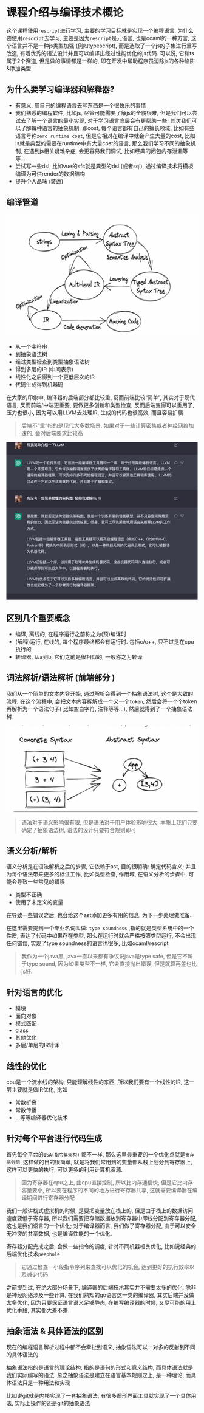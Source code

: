 # 课程介绍与编译技术概论

这个课程使用`rescript`进行学习, 主要的学习目标就是实现一个编程语言. 为什么要使用`rescript`去学习, 主要是因为`rescript`是元语言, 也是ocaml的一种方言; 这个语言并不是一种js类型加强 (例如typescript), 而是选取了一个js的子集进行重写改造, 有着优秀的语法设计并且可以编译出经过性能优化的js代码. 可以说, 它和ts属于2个赛道, 但是做的事情都是一样的, 即在开发中帮助程序员消除js的各种陷阱&添加类型.

## 为什么要学习编译器和解释器?

- 有意义, 用自己的编程语言去写东西是一个很快乐的事情
- 我们熟悉的编程软件, 比如js, 尽管可能需要了解js的全貌很难, 但是我们可以尝试去了解一个语言的最小实现, 对于学习语言底层会有更帮助一些; 其次我们可以了解每种语言的抽象机制, 即cost, 每个语言都有自己的擅长领域, 比如有些语言号称`zero runtime cost`, 但是它相对在编译中就会产生大量的cost, 比如js就是典型的需要在runtime中有大量cost的语言, 那么我们学习不同的抽象机制, 在遇到js相关疑难杂症, 会更容易我们调试, 比如经典的闭包内存泄漏等等…
- 尝试写一些dsl, 比如vue的sfc就是典型的dsl (或者sql), 通过编译技术将模板编译为可供render的数据结构
- 提升个人品味 (装逼)

## 编译管道

![Untitled](%E8%AF%BE%E7%A8%8B%E4%BB%8B%E7%BB%8D%E4%B8%8E%E7%BC%96%E8%AF%91%E6%8A%80%E6%9C%AF%E6%A6%82%E8%AE%BA%201eed52dc3b154d12aa899bc67c2046b6/Untitled.png)

- 从一个字符串
- 到抽象语法树
- 经过类型检查到类型抽象语法树
- 得到多层的IR (中间表示)
- 线性化之后得到一个更低层次的IR
- 代码生成得到机器码

在大家的印象中, 编译器的后端部分都比较重, 反而前端比较“简单”, 其实对于现代语言, 反而前端/中端更重要, 要做更多创新和类型检查, 反而后端变得可以重用了, 压力也很小, 因为可以用LLVM去处理IR, 生成的代码也很高效, 而且容易扩展

> 后端不“重”指的是现代大多数场景, 如果对于一些计算密集或者神经网络加速的, 会对后端要求比较高
> 

![Untitled](%E8%AF%BE%E7%A8%8B%E4%BB%8B%E7%BB%8D%E4%B8%8E%E7%BC%96%E8%AF%91%E6%8A%80%E6%9C%AF%E6%A6%82%E8%AE%BA%201eed52dc3b154d12aa899bc67c2046b6/Untitled%201.png)

## 区别几个重要概念

- 编译, 离线的, 在程序运行之前称之为(预)编译时
- (解释)运行, 在线的, 每个程序最终都会有运行时. 包括c/c++, 只不过是在cpu执行的
- 转译器, 从a到b, 它们之前是很相似的, 一般称之为转译

## 词法解析/语法解析 (前端部分 )

我们从一个简单的文本内容开始, 通过解析会得到一个抽象语法树, 这个是大致的流程; 在这个流程中, 会把文本内容拆解成一个又一个`token`, 然后会将一个个token再解析为一个语法句子( 比如空白字符, 注释等等…), 然后就得到了一个抽象语法树.

![Untitled](%E8%AF%BE%E7%A8%8B%E4%BB%8B%E7%BB%8D%E4%B8%8E%E7%BC%96%E8%AF%91%E6%8A%80%E6%9C%AF%E6%A6%82%E8%AE%BA%201eed52dc3b154d12aa899bc67c2046b6/Untitled%202.png)

> 语法对于语义影响很有限, 但是语法对于用户体验影响很大, 本质上我们只要确定了抽象语法树, 语法的设计只要符合规则即可
> 

## 语义分析/解析

语义分析是在语法解析之后的步骤, 它依赖于ast, 目的很明确: 确定代码含义; 并且为每个语法带来更多的标注工作, 比如类型检查, 作用域, 在语义分析的步骤中, 可能会导致一些常见的错误

- 类型不正确
- 使用了未定义的变量

在导致一些错误之后, 也会给这个ast添加更多有用的信息, 为下一步处理做准备.

在这里需要提到一个专业名词叫做: `type soundness` ,指的就是类型系统中的一个性质, 表达了代码中如果存在类型, 那么在运行时就会严格按照类型运行, 不会出现任何错误, 实现了type soundness的语言也很多, 比如ocaml/rescript

> 我作为一个java黑, java一直以来都有争议说java是type safe, 但是它不属于type sound, 因为如果类型不一样, 它会直接抛出错误, 但是就算再差也比js好.
> 

## 针对语言的优化

- 模块
- 面向对象
- 模式匹配
- class
- 其他优化
- 多层/单层的IR转译

## 线性的优化

cpu是一个流水线的架构, 只能理解线性的东西, 所以我们要有一个线性的IR, 这一层主要就是做IR优化, 比如

- 常数折叠
- 常数传播
- …等等编译器优化技术

## 针对每个平台进行代码生成

首先每个平台的`ISA(指令集架构)` 都不一样, 那么这里最重要的一个优化点就是`寄存器分配` ,这样做的目的很简单, 就是将我们常用到的变量都从栈上划分到寄存器上, 这样可以更快的执行, 可以更多的利用计算机资源.

> 因为寄存器在cpu之上, 由cpu直接控制, 所以比内存通信快, 但是它比内存容量要小, 所以要在程序的不同的地方进行寄存器共享, 这就需要编译器在编译期间进行寄存器分配
> 

我们一般讲栈式虚拟机的时候, 是要把变量放在栈上的, 但是由于栈上的数据访问速度要低于寄存器, 所以我们需要把存储数据放到寄存器中即栈分配到寄存器分配, 这也是我们语言的一个优化; 对于编译器而言, 我们做了寄存器分配, 由于可以安全无冲突的共享数据, 也是编译性能的一个优化.

寄存器分配完成之后, 会做一些指令的调度, 针对不同机器相关优化, 比如说经典的后端优化技术`peephole`

> 它通过检查一小段指令序列来查找可以优化的机会, 达到更好的执行效率以及减少代码
> 

之前提到过, 在绝大部分场景下, 编译器的后端技术其实并不需要太多的优化, 除非是神经网络涉及一些计算, 在我们熟知的go语言这一类的编译器, 其实后端并没做太多优化, 因为只要保证语言语义足够静态, 在编写编译器的时候, 又尽可能的用上优化手段, 其实都大差不差.

## 抽象语法 & 具体语法的区别

现在的编程语言解析过程中都不会牵扯到语义, 抽象语法可以一对多的反射到不同的具体语法的.

抽象语法指的是语言的理论结构, 指的是语句的形式和意义结构, 而具体语法就是我们实际编写的语法. 总之抽象语法是建立在语言基本规则之上, 是一种理论, 而具体语法只是一种用法和实现

比如说git就是内核实现了一套抽象语法, 有很多图形界面工具就实现了一个具体用法, 实际上操作的还是git的抽象语法